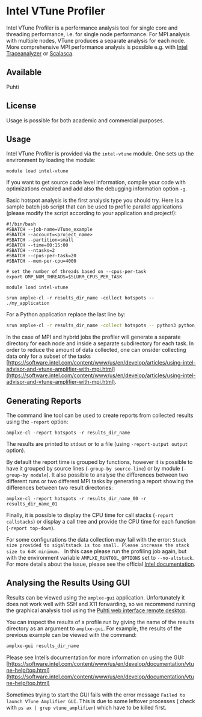 # Intel VTune Profiler

Intel VTune Profiler is a performance analysis tool for single core and threading performance, i.e. for single node performance. For MPI analysis with multiple nodes, VTune produces a separate analysis for each node. More comprehensive MPI performance analysis is possible e.g. with [Intel Traceanalyzer](itac.md) or [Scalasca](scalasca.md).

## Available

Puhti

## License

Usage is possible for both academic and commercial purposes.

## Usage

Intel VTune Profiler is provided via the `intel-vtune` module. One sets up the environment by loading the module:

```
module load intel-vtune
```

If you want to get source code level information, compile your code with
optimizations enabled and add also the debugging information option `-g`.

Basic hotspot analysis is the first analysis type you should try. Here is
a sample batch job script that can be used to profile parallel applications
(please modify the script according to your application and project!):

```
#!/bin/bash
#SBATCH --job-name=VTune_example
#SBATCH --account=<project_name>
#SBATCH --partition=small
#SBATCH --time=00:15:00
#SBATCH --ntasks=2
#SBATCH --cpus-per-task=20
#SBATCH --mem-per-cpu=4000

# set the number of threads based on --cpus-per-task
export OMP_NUM_THREADS=$SLURM_CPUS_PER_TASK

module load intel-vtune

srun amplxe-cl -r results_dir_name -collect hotspots -- ./my_application
```

For a Python application replace the last line by:

```bash
srun amplxe-cl -r results_dir_name -collect hotspots -- python3 python_script
```

In the case of MPI and hybrid jobs the profiler will generate a separate
directory for each node and inside a separate subdirectory for each task. In
order to reduce the amount of data collected, one can onsider collecting data
only for a subset of the tasks
[https://software.intel.com/content/www/us/en/develop/articles/using-intel-advisor-and-vtune-amplifier-with-mpi.html](https://software.intel.com/content/www/us/en/develop/articles/using-intel-advisor-and-vtune-amplifier-with-mpi.html).


## Generating Reports

The command line tool can be used to create reports from collected results
using the `-report` option:

```
amplxe-cl -report hotspots -r results_dir_name
```

The results are printed to `stdout` or to a file (using `-report-output
output` option).

By default the report time is grouped by functions, however it is possible to
have it grouped by source lines (`-group-by source-line`) or by module
(`-group-by module`). It also possible to analyse the differences between two
different runs or two different MPI tasks by generating a report showing the
differences between two result directories:

```
amplxe-cl -report hotspots -r results_dir_name_00 -r results_dir_name_01
```

Finally, it is possible to display the CPU time for call stacks
(`-report callstacks`) or display a call tree and provide the CPU time for
each function (`-report top-down`).

For some configurations the data collection may fail with the error:
`Stack size provided to sigaltstack is too small. Please increase the stack size to 64K minimum. `
In this case please run the profiling job again, but with the environment variable
`AMPLXE_RUNTOOL_OPTIONS` set to `--no-altstack`.
For more details about the issue, please see the official
[Intel documentation](https://software.intel.com/content/www/us/en/develop/documentation/vtune-help/top/troubleshooting/error-message-stack-size-is-too-small.html).

## Analysing the Results Using GUI

Results can be viewed using the `amplxe-gui` application. Unfortunately it
does not work well with SSH and X11 forwarding, so we recommend running the
graphical analysis tool using the [Puhti web interface remote desktop](../computing/webinterface/desktop.md).

You can inspect the results of a profile run by giving the name of the results
directory as an argument to `amplxe-gui`. For example, the results of the
previous example can be viewed with the command:

```bash
amplxe-gui results_dir_name
```

Please see Intel’s documentation for more information on using the GUI:
[https://software.intel.com/content/www/us/en/develop/documentation/vtune-help/top.html](https://software.intel.com/content/www/us/en/develop/documentation/vtune-help/top.html)

Sometimes trying to start the GUI fails with the error message `Failed to launch VTune Amplifier GUI`. This is due to some leftover processes ( check with `ps ax | grep vtune_amplifier`) which have to be killed first.
